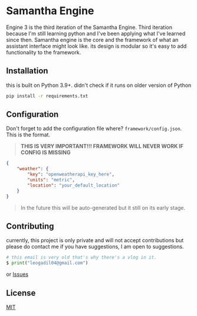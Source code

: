# Samantha Engine

Engine 3 is the third iteration of the Samantha Engine. Third iteration because I'm still learning python and I've been applying what I've learned since then. Samantha engine is the core and the framework of what an assistant interface might look like. its design is modular so it's easy to add functionality to the framework.


## Installation

this is built on Python 3.9+. didn't check if it runs on older version of Python

```bash
pip install -r requirements.txt
```
<!-- 
## Usage

```python
import imports # to add the framework folder to the sys.path | will come up with a better idea to do this better
import personalassistant as pa #importing the framework

class Samantha(pa.engine): # here. <---------------

    def __init__(self) -> None:
        super().__init__(self)
        self.name = "Samantha"
        self.version = "0.0.1"
        self.description = "A female personal assistant"
        self.author = "Jann Leo Gadil"

        self.initialize() # initialize before running. this will initiate all core components.
        self.run() # will load all non-essentials but features of the engine

if __name__ == '__main__':
    Samantha()
``` -->

## Configuration
Don't forget to add the configuration file where? `framework/config.json`. This is the format.

> **THIS IS VERY IMPORTANT!!! FRAMEWORK WILL NEVER WORK IF CONFIG IS MISSING**

```json
{
    "weather": {
        "key": "openweatherapi_key_here",
        "units": "metric",
        "location": "your_default_location"
    }
}
```
> In the future this will be auto-generated but it still on its early stage.

## Contributing
currently, this project is only private and will not accept contributions but please do contact me if you have suggestions, I am open to suggestions.


```python
# this email is very old that's why there's a vlog in it.
$ print("leogadil04@gmail.com")
```
or [Issues](https://github.com/LeoooooGadil/samantha/issues)



## License
[MIT](https://github.com/LeoooooGadil/samantha/blob/master/LICENSE)